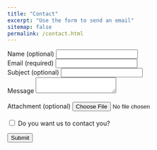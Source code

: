 ```yaml
---
title: "Contact"
excerpt: "Use the form to send an email"
sitemap: false
permalink: /contact.html
---
```


<!-- script src='https://www.google.com/recaptcha/api.js'></script>

Use the form below to contact me:

<form action="https://liveformhq.com/form/5f7c455f-dcb4-407c-9fbd-53efdf569d82" method="POST" accept-charset="utf-8" role=form>
  <input type="hidden" name="_utf8" value="✓">

  <!--
    NOTE: This is an optional field, if your form has a field named '_redirect',
    The user will be redirected to this page after the submission is saved
  -->
  <input type="hidden" value="/contact_ty.html" name="_redirect">

<div class='form-group'>
  <label for="name">Name (optional)</label>
  <input class='form-control' type="text" id="name" name="name">
  </div>

<div class='form-group'>
  <label for="email">Email (required)</label>
  <input class='form-control' type="text" id="email" name="email"> 
  </div>
  
  <div class='form-group'>
  <label for="subject">Subject (optional)</label>
  <input class='form-control' type="text" id="subject" name="subject"> <br />
  </div>
  
  <div class='form-group'>
   <label for="message">Message</label>
   <textarea class='form-control' id="message" name="message"></textarea>
  </div>
  <br />
 <div class="form-group">
   <label>Attachment (optional)</label>
    <input type="file" name='file' class="form-control">
  </div>
  <br />
   <div class="checkbox">
    <label>
      <input type="checkbox" name='contact' value='Yes'> Do you want us to contact you?
      <input type='hidden' name='contact' value='No'>
    </label>
  </div>
  
  <div class="g-recaptcha" data-sitekey="6LcBYXcUAAAAACf5KlZ3lCem0rPKPa_avSyyW9Zv"></div> 

  <button type="submit">Submit</button>
  
</form>
